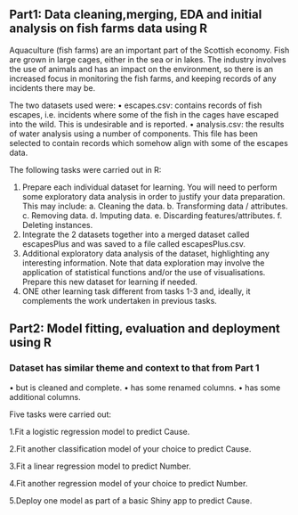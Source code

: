 ## Part1: Data cleaning,merging, EDA and initial analysis on fish farms data using R
Aquaculture (fish farms) are an important part of the Scottish economy. Fish are grown in large cages, either in the sea or in lakes. The industry involves the use of animals and has an impact on the environment, so there is an increased focus in monitoring the fish farms, and keeping records of any incidents there may be.

The two datasets used were:
• escapes.csv: contains records of fish escapes, i.e. incidents where some of the fish in the cages have escaped into the wild. This is undesirable and is reported.
• analysis.csv: the results of water analysis using a number of components. This file has been selected to contain records which somehow align with some of the escapes data.

The following tasks were carried out in R:
1. Prepare each individual dataset for learning. You will need to perform some exploratory data analysis in order to justify your data preparation. This may include:
a. Cleaning the data.
b. Transforming data / attributes.
c. Removing data.
d. Imputing data.
e. Discarding features/attributes.
f. Deleting instances.
3. Integrate the 2 datasets together into a merged dataset called escapesPlus and was saved to a file called escapesPlus.csv.
4. Additional exploratory data analysis of the dataset, highlighting any interesting information. Note that data exploration may involve the application of statistical functions and/or the use of visualisations. Prepare this new dataset for learning if needed.
5. ONE other learning task different from tasks 1-3 and, ideally, it complements the work undertaken in previous tasks.

## Part2: Model fitting, evaluation and deployment using R
### Dataset has similar theme and context to that from Part 1 

• but is cleaned and complete. 
• has some renamed columns.
• has some additional columns.

Five tasks were carried out:

1.Fit a logistic regression model to predict Cause.

2.Fit another classification model of your choice to predict Cause.

3.Fit a linear regression model to predict Number.

4.Fit another regression model of your choice to predict Number.

5.Deploy one model as part of a basic Shiny app to predict Cause.


   

